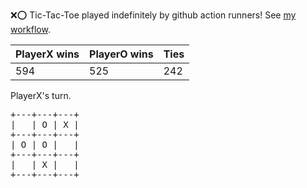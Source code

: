 :x::o: Tic-Tac-Toe played indefinitely by github action runners! See [my workflow](.github/workflows/play.yaml).

|PlayerX wins|PlayerO wins|Ties|
|-|-|-|
|594|525|242|

PlayerX's turn.

<pre>
+---+---+---+
|   | O | X |
+---+---+---+
| O | O |   |
+---+---+---+
|   | X |   |
+---+---+---+
</pre>
